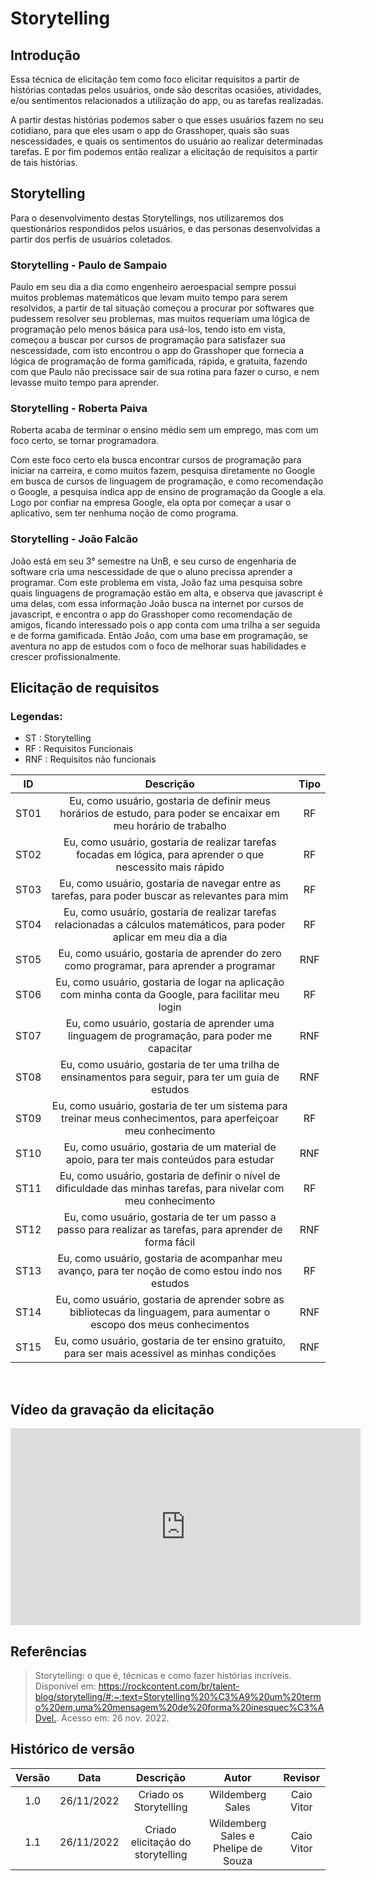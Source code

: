 # Storytelling

## Introdução

Essa técnica de elicitação tem como foco elicitar requisitos a partir de histórias contadas pelos usuários, onde são descritas ocasiões, atividades, e/ou sentimentos relacionados a utilização do app, ou as tarefas realizadas.

A partir destas histórias podemos saber o que esses usuários fazem no seu cotidiano, para que eles usam o app do Grasshoper, quais são suas nescessidades, e quais os sentimentos do usuário ao realizar determinadas tarefas. E por fim podemos então realizar a elicitação de requisitos a partir de tais histórias.

## Storytelling

Para o desenvolvimento destas Storytellings, nos utilizaremos dos questionários respondidos pelos usuários, e das personas desenvolvidas a partir dos perfis de usuários coletados.

### Storytelling - Paulo de Sampaio

Paulo em seu dia a dia como engenheiro aeroespacial sempre possui muitos problemas matemáticos que levam muito tempo para serem resolvidos, a partir de tal situação começou a procurar por softwares que pudessem resolver seu problemas, mas muitos requeriam uma lógica de programação pelo menos básica para usá-los, tendo isto em vista, começou a buscar por cursos de programação para satisfazer sua nescessidade, com isto encontrou o app do Grasshoper que fornecia a lógica de programação de forma gamificada, rápida, e gratuita, fazendo com que Paulo não precissace sair de sua rotina para fazer o curso, e nem levasse muito tempo para aprender.

### Storytelling - Roberta Paiva

Roberta acaba de terminar o ensino médio sem um emprego, mas com um foco certo, se tornar programadora. 

Com este foco certo ela busca encontrar cursos de programação para iniciar na carreira, e como muitos fazem, pesquisa diretamente no Google em busca de cursos de linguagem de programação, e como recomendação o Google, a pesquisa indica app de ensino de programação da Google a ela. Logo por confiar na empresa Google, ela opta por começar a usar o aplicativo, sem ter nenhuma noção de como programa.

### Storytelling - João Falcão

João está em seu 3° semestre na UnB, e seu curso de engenharia de software cria uma nescessidade de que o aluno precissa aprender a programar. Com este problema em vista, João faz uma pesquisa sobre quais linguagens de programação estão em alta, e observa que javascript é uma delas, com essa informação João busca na internet por cursos de javascript, e encontra o app do Grasshoper como recomendação de amigos, ficando interessado pois o app conta com uma trilha a ser seguida e de forma gamificada. Então João, com uma base em programação, se aventura no app de estudos com o foco de melhorar suas habilidades e crescer profissionalmente.

## Elicitação de requisitos

### **Legendas:**

* ST : Storytelling
* RF : Requisitos Funcionais
* RNF : Requisitos não funcionais

|  ID  |  Descrição  |  Tipo  |
| :--: | :---------: | :----: |
| ST01 | Eu, como usuário, gostaria de definir meus horários de estudo, para poder se encaixar em meu horário de trabalho | RF |
| ST02 | Eu, como usuário, gostaria de realizar tarefas focadas em lógica, para aprender o que nescessito mais rápido | RF |
| ST03 | Eu, como usuário, gostaria de navegar entre as tarefas, para poder buscar as relevantes para mim | RF |
| ST04 | Eu, como usuário, gostaria de realizar tarefas relacionadas a cálculos matemáticos, para poder aplicar em meu dia a dia | RF | 
| ST05 | Eu, como usuário, gostaria de aprender do zero como programar, para aprender a programar | RNF |
| ST06 | Eu, como usuário, gostaria de logar na aplicação com minha conta da Google, para facilitar meu login | RF |
| ST07 | Eu, como usuário, gostaria de aprender uma linguagem de programação, para poder me capacitar | RNF | 
| ST08 | Eu, como usuário, gostaria de ter uma trilha de ensinamentos para seguir, para ter um guia de estudos | RNF | 
| ST09 | Eu, como usuário, gostaria de ter um sistema para treinar meus conhecimentos, para aperfeiçoar meu conhecimento | RF |
| ST10 | Eu, como usuário, gostaria de um material de apoio, para ter mais conteúdos para estudar | RNF | 
| ST11 | Eu, como usuário, gostaria de definir o nível de dificuldade das minhas tarefas, para nivelar com meu conhecimento | RF | 
| ST12 | Eu, como usuário, gostaria de ter um passo a passo para realizar as tarefas, para aprender de forma fácil | RNF |
| ST13 | Eu, como usuário, gostaria de acompanhar meu avanço, para ter noção de como estou indo nos estudos | RF |
| ST14 | Eu, como usuário, gostaria de aprender sobre as bibliotecas da linguagem, para aumentar o escopo dos meus conhecimentos | RNF |
| ST15 | Eu, como usuário, gostaria de ter ensino gratuito, para ser mais acessível as minhas condições | RNF | 

</br>

## Vídeo da gravação da elicitação
<iframe width="560" height="315" src="https://youtu.be/SA4kzVT1iJM" title="YouTube video player" frameborder="0" allow="accelerometer; autoplay; clipboard-write; encrypted-media; gyroscope; picture-in-picture" allowfullscreen></iframe>

</br>

## Referências

> Storytelling: o que é, técnicas e como fazer histórias incríveis.  Disponível em: <https://rockcontent.com/br/talent-blog/storytelling/#:~:text=Storytelling%20%C3%A9%20um%20termo%20em,uma%20mensagem%20de%20forma%20inesquec%C3%ADvel.>. Acesso em: 26 nov. 2022.
## Histórico de versão

| Versão |    Data    |                            Descrição                            |      Autor       |              Revisor              |
| :----: | :--------: | :-------------------------------------------------------------: | :--------------: | :-------------------------------: |
| 1.0 | 26/11/2022 | Criado os Storytelling | Wildemberg Sales | Caio Vitor |
| 1.1 | 26/11/2022 | Criado elicitação do storytelling | Wildemberg Sales e Phelipe de Souza | Caio Vitor |